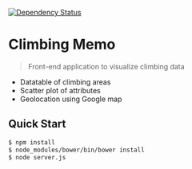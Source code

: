 [![Dependency Status](https://www.versioneye.com/user/projects/54e567e1d1ec573c990006aa/badge.svg?style=flat)](https://www.versioneye.com/user/projects/54e567e1d1ec573c990006aa)
# Climbing Memo

> Front-end application to visualize climbing data

* Datatable of climbing areas
* Scatter plot of attributes
* Geolocation using Google map

Quick Start
-----

```sh
$ npm install
$ node_modules/bower/bin/bower install
$ node server.js
```

